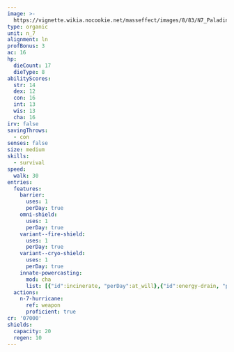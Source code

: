 ```yaml
---
image: >-
  https://vignette.wikia.nocookie.net/masseffect/images/8/83/N7_Paladin_Sentinel_MP.png/revision/latest/scale-to-width-down/250?cb=20120717151128
type: organic
unit: n_7
alignment: ln
profBonus: 3
ac: 16
hp:
  dieCount: 17
  dieType: 8
abilityScores:
  str: 14
  dex: 12
  con: 16
  int: 13
  wis: 13
  cha: 16
irv: false
savingThrows:
  - con
senses: false
size: medium
skills:
  - survival
speed:
  walk: 30
entries:
  features:
    barrier:
      uses: 1
      perDay: true
    omni-shield:
      uses: 1
      perDay: true
    variant--fire-shield:
      uses: 1
      perDay: true
    variant--cryo-shield:
      uses: 1
      perDay: true
    innate-powercasting:
      mod: cha
      list: [{"id":incinerate, "perDay":at_will},{"id":energy-drain, "perDay":3},{"id":snap-freeze, "perDay":3, "level":4}]
  actions:
    n-7-hurricane:
      ref: weapon
      proficient: true
cr: '07000'
shields:
  capacity: 20
  regen: 10
---
```


